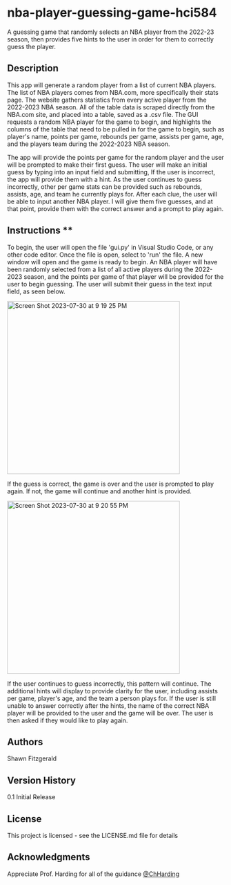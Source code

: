 # nba-player-guessing-game-hci584
A guessing game that randomly selects an NBA player from the 2022-23 season, then provides five hints to the user in order for them to correctly guess the player.

## **Description**
This app will generate a random player from a list of current NBA players. The list of NBA players comes from NBA.com, more specifically their stats page. The website gathers statistics from every active player from the 2022-2023 NBA season. All of the table data is scraped directly from the NBA.com site, and placed into a table, saved as a .csv file. The GUI requests a random NBA player for the game to begin, and highlights the columns of the table that need to be pulled in for the game to begin, such as player's name, points per game, rebounds per game, assists per game, age, and the players team during the 2022-2023 NBA season.

The app will provide the points per game for the random player and the user will be prompted to make their first guess. The user will make an initial guess by typing into an input field and submitting, If the user is incorrect, the app will provide them with a hint. As the user continues to guess incorrectly, other per game stats can be provided such as rebounds, assists, age, and team he currently plays for. After each clue, the user will be able to input another NBA player. I will give them five guesses, and at that point, provide them with the correct answer and a prompt to play again.

## Instructions **
To begin, the user will open the file 'gui.py' in Visual Studio Code, or any other code editor. Once the file is open, select to 'run' the file. A new window will open and the game is ready to begin. An NBA player will have been randomly selected from a list of all active players during the 2022-2023 season, and the points per game of that player will be provided for the user to begin guessing. The user will submit their guess in the text input field, as seen below.


<img width="400" alt="Screen Shot 2023-07-30 at 9 19 25 PM" src="https://github.com/Fitzgshawn/nba-player-guessing-game-hci584/assets/134566446/f487d70c-2e4f-45a3-868e-55cf96c66128">

If the guess is correct, the game is over and the user is prompted to play again. If not, the game will continue and another hint is provided. 


<img width="400" alt="Screen Shot 2023-07-30 at 9 20 55 PM" src="https://github.com/Fitzgshawn/nba-player-guessing-game-hci584/assets/134566446/0d381ec1-43dc-49e6-ad47-e82e8c051b83">

If the user continues to guess incorrectly, this pattern will continue. The additional hints will display to provide clarity for the user, including assists per game, player's age, and the team a person plays for. If the user is still unable to answer correctly after the hints, the name of the correct NBA player will be provided to the user and the game will be over. The user is then asked if they would like to play again.

## **Authors**
Shawn Fitzgerald

## **Version History**
0.1
Initial Release

## **License**
This project is licensed - see the LICENSE.md file for details

## **Acknowledgments**
Appreciate Prof. Harding for all of the guidance
[@ChHarding](https://github.com/ChHarding)
